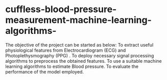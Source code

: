 # cuffless-blood-pressure-measurement-machine-learning-algorithms-
The objective of the project can be started as below:   To extract useful physiological features from Electrocardiogram (ECG) and Photoplethysmography (PPG) .   To deploy necessary signal processing algorithms to preprocess the obtained features.   To use a suitable machine learning algorithms to estimate Blood pressure.   To evaluate the performance of the model employed.
